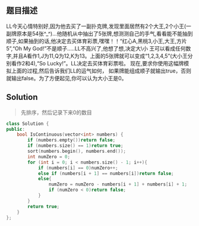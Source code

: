 ## 题目描述
LL今天心情特别好,因为他去买了一副扑克牌,发现里面居然有2个大王,2个小王(一副牌原本是54张^_^)...他随机从中抽出了5张牌,想测测自己的手气,看看能不能抽到顺子,如果抽到的话,他决定去买体育彩票,嘿嘿！！“红心A,黑桃3,小王,大王,方片5”,“Oh My God!”不是顺子.....LL不高兴了,他想了想,决定大\小 王可以看成任何数字,并且A看作1,J为11,Q为12,K为13。上面的5张牌就可以变成“1,2,3,4,5”(大小王分别看作2和4),“So Lucky!”。LL决定去买体育彩票啦。 现在,要求你使用这幅牌模拟上面的过程,然后告诉我们LL的运气如何， 如果牌能组成顺子就输出true，否则就输出false。为了方便起见,你可以认为大小王是0。

## Solution
> 先排序，然后记录下来0的数目
```c++
class Solution {
public:
	bool IsContinuous(vector<int> numbers) {
		if (numbers.empty())return false;
		if (numbers.size() == 1)return true;
		sort(numbers.begin(), numbers.end());
		int numZero = 0;
		for (int i = 0; i < numbers.size() - 1; i++){
			if (numbers[i] == 0)numZero++;
			else if (numbers[i + 1] == numbers[i])return false;
			else{
				numZero = numZero - numbers[i + 1] + numbers[i] + 1;
				if (numZero < 0)return false;
			}
		}
		return true;
	}
};
```